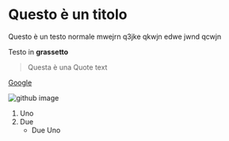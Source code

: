 # Questo è un titolo

Questo è un testo normale
mwejrn q3jke qkwjn edwe jwnd qcwjn

Testo in **grassetto**
>Questa è una Quote text

[Google](https://www.google.com/)

![github image](https://docs.github.com/assets/images/help/writing/image-rendered.png)

1. Uno
2. Due
    - Due Uno